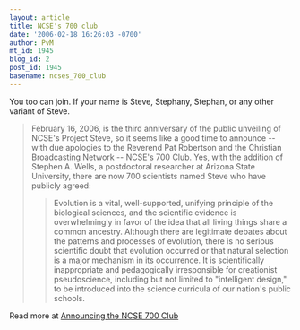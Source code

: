 ```yaml
---
layout: article
title: NCSE's 700 club
date: '2006-02-18 16:26:03 -0700'
author: PvM
mt_id: 1945
blog_id: 2
post_id: 1945
basename: ncses_700_club
---
```

You too can join. If your name is Steve, Stephany, Stephan, or any other variant of Steve.

> February 16, 2006, is the third anniversary of the public unveiling of NCSE's Project Steve, so it seems like a good time to announce -- with due apologies to the Reverend Pat Robertson and the Christian Broadcasting Network -- NCSE's 700 Club. Yes, with the addition of Stephen A. Wells, a postdoctoral researcher at Arizona State University, there are now 700 scientists named Steve who have publicly agreed:
> 
> > Evolution is a vital, well-supported, unifying principle of the biological sciences, and the scientific evidence is overwhelmingly in favor of the idea that all living things share a common ancestry. Although there are legitimate debates about the patterns and processes of evolution, there is no serious scientific doubt that evolution occurred or that natural selection is a major mechanism in its occurrence. It is scientifically inappropriate and pedagogically irresponsible for creationist pseudoscience, including but not limited to "intelligent design," to be introduced into the science curricula of our nation's public schools.

Read more at [Announcing the NCSE 700 Club](http://www.ncseweb.org/resources/news/2006/ZZ/634_announcing_the_ncse_700_club_2_16_2006.asp)
